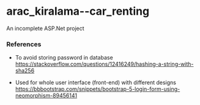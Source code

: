 # arac_kiralama--car_renting
An incomplete ASP.Net project 

### References
- To avoid storing password in database
https://stackoverflow.com/questions/12416249/hashing-a-string-with-sha256

- Used for whole user interface (front-end) with different designs 
https://bbbootstrap.com/snippets/bootstrap-5-login-form-using-neomorphism-89456141

